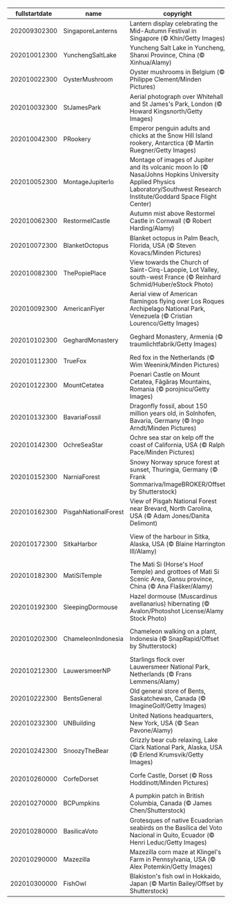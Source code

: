 |fullstartdate|name|copyright|title|image|
|--|--|--|--|--|
202009302300|SingaporeLanterns|Lantern display celebrating the Mid-Autumn Festival in Singapore (© Khin/Getty Images)|A lunar lantern celebration|![](/en-GB/2020/10/202009302300SingaporeLanterns.jpg)|
202010012300|YunchengSaltLake|Yuncheng Salt Lake in Yuncheng, Shanxi Province, China (© Xinhua/Alamy)|Water colours|![](/en-GB/2020/10/202010012300YunchengSaltLake.jpg)|
202010022300|OysterMushroom|Oyster mushrooms in Belgium (© Philippe Clement/Minden Pictures)|Celebrating fabulous fungus|![](/en-GB/2020/10/202010022300OysterMushroom.jpg)|
202010032300|StJamesPark|Aerial photograph over Whitehall and St James's Park, London (© Howard Kingsnorth/Getty Images)|A marathon with a difference|![](/en-GB/2020/10/202010032300StJamesPark.jpg)|
202010042300|PRookery|Emperor penguin adults and chicks at the Snow Hill Island rookery, Antarctica (© Martin Ruegner/Getty Images)|Hey, you at the front!|![](/en-GB/2020/10/202010042300PRookery.jpg)|
202010052300|MontageJupiterIo|Montage of images of Jupiter and its volcanic moon Io (© Nasa/Johns Hopkins University Applied Physics Laboratory/Southwest Research Institute/Goddard Space Flight Center)|Infrared Jupiter, erupting Io|![](/en-GB/2020/10/202010052300MontageJupiterIo.jpg)|
202010062300|RestormelCastle|Autumn mist above Restormel Castle in Cornwall (© Robert Harding/Alamy)|A circle of stone|![](/en-GB/2020/10/202010062300RestormelCastle.jpg)|
202010072300|BlanketOctopus|Blanket octopus in Palm Beach, Florida, USA (© Steven Kovacs/Minden Pictures)|An underwater rainbow|![](/en-GB/2020/10/202010072300BlanketOctopus.jpg)|
202010082300|ThePopiePlace|View towards the Church of Saint-Cirq-Lapopie, Lot Valley, south-west France (© Reinhard Schmid/Huber/eStock Photo)|A cliff-hanging village|![](/en-GB/2020/10/202010082300ThePopiePlace.jpg)|
202010092300|AmericanFlyer|Aerial view of American flamingos flying over Los Roques Archipelago National Park, Venezuela (© Cristian Lourenco/Getty Images)|Birds of a feather|![](/en-GB/2020/10/202010092300AmericanFlyer.jpg)|
202010102300|GeghardMonastery|Geghard Monastery, Armenia (© traumlichtfabrik/Getty Images)|Monastery on the mountain|![](/en-GB/2020/10/202010102300GeghardMonastery.jpg)|
202010112300|TrueFox|Red fox in the Netherlands (© Wim Weenink/Minden Pictures)|Fox in the marsh|![](/en-GB/2020/10/202010112300TrueFox.jpg)|
202010122300|MountCetatea|Poenari Castle on Mount Cetatea, Făgăraș Mountains, Romania (© porojnicu/Getty Images)|Dracula’s castle?|![](/en-GB/2020/10/202010122300MountCetatea.jpg)|
202010132300|BavariaFossil|Dragonfly fossil, about 150 million years old, in Solnhofen, Bavaria, Germany (© Ingo Arndt/Minden Pictures)|Making an impression|![](/en-GB/2020/10/202010132300BavariaFossil.jpg)|
202010142300|OchreSeaStar|Ochre sea star on kelp off the coast of California, USA (© Ralph Pace/Minden Pictures)|Hitching a ride|![](/en-GB/2020/10/202010142300OchreSeaStar.jpg)|
202010152300|NarniaForest|Snowy Norway spruce forest at sunset, Thuringia, Germany (© Frank Sommariva/ImageBROKER/Offset by Shutterstock)|Narnia turns 70|![](/en-GB/2020/10/202010152300NarniaForest.jpg)|
202010162300|PisgahNationalForest|View of Pisgah National Forest near Brevard, North Carolina, USA (© Adam Jones/Danita Delimont)|A sea of clouds rolls in|![](/en-GB/2020/10/202010162300PisgahNationalForest.jpg)|
202010172300|SitkaHarbor|View of the harbour in Sitka, Alaska, USA (© Blaine Harrington III/Alamy)|When Russia owned Alaska…|![](/en-GB/2020/10/202010172300SitkaHarbor.jpg)|
202010182300|MatiSiTemple|The Mati Si (Horse's Hoof Temple) and grottoes of Mati Si Scenic Area, Gansu province, China (© Ana Flašker/Alamy)|Don’t look down|![](/en-GB/2020/10/202010182300MatiSiTemple.jpg)|
202010192300|SleepingDormouse|Hazel dormouse (Muscardinus avellanarius) hibernating (© Avalon/Photoshot License/Alamy Stock Photo)|Bedding down for winter|![](/en-GB/2020/10/202010192300SleepingDormouse.jpg)|
202010202300|ChameleonIndonesia|Chameleon walking on a plant, Indonesia (© SnapRapid/Offset by Shutterstock)|Does this chameleon look worried?|![](/en-GB/2020/10/202010202300ChameleonIndonesia.jpg)|
202010212300|LauwersmeerNP|Starlings flock over Lauwersmeer National Park, Netherlands (© Frans Lemmens/Alamy)|Moving as one|![](/en-GB/2020/10/202010212300LauwersmeerNP.jpg)|
202010222300|BentsGeneral|Old general store of Bents, Saskatchewan, Canada (© ImagineGolf/Getty Images)|Why was Bents abandoned?|![](/en-GB/2020/10/202010222300BentsGeneral.jpg)|
202010232300|UNBuilding|United Nations headquarters, New York, USA (© Sean Pavone/Alamy)|75 years of the United Nations|![](/en-GB/2020/10/202010232300UNBuilding.jpg)|
202010242300|SnoozyTheBear|Grizzly bear cub relaxing, Lake Clark National Park, Alaska, USA (© Erlend Krumsvik/Getty Images)|An extra hour of sleep|![](/en-GB/2020/10/202010242300SnoozyTheBear.jpg)|
202010260000|CorfeDorset|Corfe Castle, Dorset (© Ross Hoddinott/Minden Pictures)|Dark deeds at Corfe Castle|![](/en-GB/2020/10/202010260000CorfeDorset.jpg)|
202010270000|BCPumpkins|A pumpkin patch in British Columbia, Canada (© James Chen/Shutterstock)|Not long now...|![](/en-GB/2020/10/202010270000BCPumpkins.jpg)|
202010280000|BasilicaVoto|Grotesques of native Ecuadorian seabirds on the Basílica del Voto Nacional in Quito, Ecuador (© Henri Leduc/Getty Images)|Are these gargoyles?|![](/en-GB/2020/10/202010280000BasilicaVoto.jpg)|
202010290000|Mazezilla|Mazezilla corn maze at Klingel's Farm in Pennsylvania, USA (© Alex Potemkin/Getty Images)|Getting lost in Mazezilla|![](/en-GB/2020/10/202010290000Mazezilla.jpg)|
202010300000|FishOwl|Blakiston's fish owl in Hokkaido, Japan (© Martin Bailey/Offset by Shutterstock)|Whoooo's there?|![](/en-GB/2020/10/202010300000FishOwl.jpg)|
